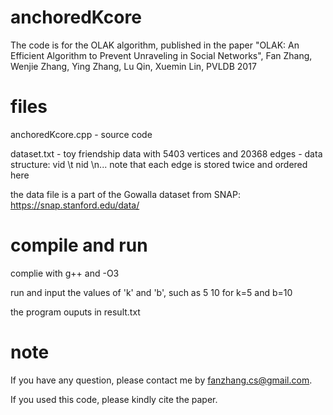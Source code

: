 # anchoredKcore
The code is for the OLAK algorithm, published in the paper "OLAK: An Efficient Algorithm to Prevent Unraveling in Social Networks", Fan Zhang, Wenjie Zhang, Ying Zhang, Lu Qin, Xuemin Lin, PVLDB 2017

# files
anchoredKcore.cpp - source code 

dataset.txt - toy friendship data with 5403 vertices and 20368 edges - data structure: vid \t nid \n... 
note that each edge is stored twice and ordered here

the data file is a part of the Gowalla dataset from SNAP: https://snap.stanford.edu/data/


# compile and run
complie with g++ and -O3

run and input the values of 'k' and 'b', such as 5 10 for k=5 and b=10

the program ouputs in result.txt

# note
If you have any question, please contact me by fanzhang.cs@gmail.com.

If you used this code, please kindly cite the paper.
